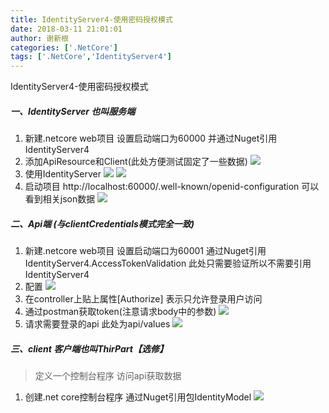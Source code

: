 ```yaml
---
title: IdentityServer4-使用密码授权模式
date: 2018-03-11 21:01:01
author: 谢新根
categories: ['.NetCore']
tags: ['.NetCore','IdentityServer4']
---
```


IdentityServer4-使用密码授权模式
<!-- more -->

##### 一、IdentityServer 也叫服务端
1. 新建.netcore web项目 设置启动端口为60000 并通过Nuget引用IdentityServer4
2. 添加ApiResource和Client(此处方便测试固定了一些数据)
![](/images/assets/dotnetcore/identityserver4/02/1-0201.png)
3. 使用IdentityServer
![](/images/assets/dotnetcore/identityserver4/02/1-0301.png)
![](/images/assets/dotnetcore/identityserver4/02/1-0302.png)
4. 启动项目 http://localhost:60000/.well-known/openid-configuration 可以看到相关json数据
![](/images/assets/dotnetcore/identityserver4/02/1-0401.png)
##### 二、Api端 (与clientCredentials模式完全一致)
1. 新建.netcore web项目 设置启动端口为60001
   通过Nuget引用IdentityServer4.AccessTokenValidation 此处只需要验证所以不需要引用IdentityServer4
2. 配置
![](/images/assets/dotnetcore/identityserver4/02/2-0201.png)
3. 在controller上贴上属性[Authorize] 表示只允许登录用户访问
4. 通过postman获取token(注意请求body中的参数)
![](/images/assets/dotnetcore/identityserver4/02/2-0401.png)
5. 请求需要登录的api 此处为api/values
![](/images/assets/dotnetcore/identityserver4/02/2-0501.png)
##### 三、client 客户端也叫ThirPart【选修】
>定义一个控制台程序 访问api获取数据
1. 创建.net core控制台程序 通过Nuget引用包IdentityModel
![](/images/assets/dotnetcore/identityserver4/02/3-0101.png)

